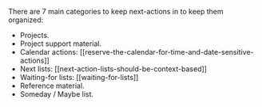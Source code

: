There are 7 main categories to keep next-actions in to keep them organized:
- Projects.
- Project support material.
- Calendar actions: [[reserve-the-calendar-for-time-and-date-sensitive-actions]]
- Next lists: [[next-action-lists-should-be-context-based]]
- Waiting-for lists: [[waiting-for-lists]]
- Reference material.
- Someday / Maybe list.

